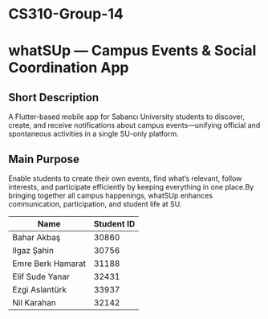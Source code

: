 # CS310-Group-14


# whatSUp — Campus Events & Social Coordination App 

## Short Description
A Flutter-based mobile app for Sabancı University students to discover, create, and receive notifications about campus events—unifying official and spontaneous activities in a single SU-only platform.
## Main Purpose
Enable students to create their own events, find what’s relevant, follow interests, and participate efficiently by keeping everything in one place.By bringing together all campus happenings, whatSUp enhances communication, participation, and student life at SU.

| Name               | Student ID |
|--------------------|------------|
| Bahar Akbaş        | 30860      |
| Ilgaz Şahin        | 30756      |
| Emre Berk Hamarat  | 31188      |
| Elif Sude Yanar    | 32431      |
| Ezgi Aslantürk     | 33937      |
| Nil Karahan        | 32142      |

